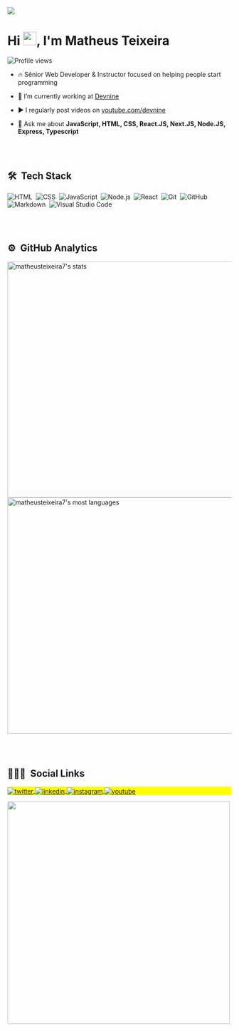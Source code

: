 <img align="top" src="https://i.ibb.co/Pc8wZNk/profile.jpg"/>
<h1 align="left">Hi <img src="https://raw.githubusercontent.com/kaueMarques/kaueMarques/master/hi.gif" width="30px">, I'm Matheus Teixeira</h1>
<p align="left"> <img src="https://komarev.com/ghpvc/?username=matheusteixeira7&color=yellow" alt="Profile views" /> </p>

- 🔥 Sênior Web Developer & Instructor focused on helping people start programming 

- 🔭 I’m currently working at [Devnine](https://devnine.tech)

- ▶️ I regularly post videos on [youtube.com/devnine](https://www.youtube.com/channel/UC0wlbMPR_YWGdh7GuQBPyYQ)

- 💬 Ask me about **JavaScript, HTML, CSS, React.JS, Next.JS, Node.JS, Express, Typescript**

<br><br>

## 🛠 &nbsp;Tech Stack

![HTML](https://img.shields.io/badge/-HTML-05122A?style=flat&logo=HTML5)&nbsp;
![CSS](https://img.shields.io/badge/-CSS-05122A?style=flat&logo=CSS3&logoColor=1572B6)&nbsp;
![JavaScript](https://img.shields.io/badge/-JavaScript-05122A?style=flat&logo=javascript)&nbsp;
![Node.js](https://img.shields.io/badge/-Node.js-05122A?style=flat&logo=node.js)&nbsp;
![React](https://img.shields.io/badge/-React-05122A?style=flat&logo=react)&nbsp;
![Git](https://img.shields.io/badge/-Git-05122A?style=flat&logo=git)&nbsp;
![GitHub](https://img.shields.io/badge/-GitHub-05122A?style=flat&logo=github)&nbsp;
![Markdown](https://img.shields.io/badge/-Markdown-05122A?style=flat&logo=markdown)&nbsp;
![Visual Studio Code](https://img.shields.io/badge/-Visual%20Studio%20Code-05122A?style=flat&logo=visual-studio-code&logoColor=007ACC)&nbsp;

<br><br>

## ⚙️ &nbsp;GitHub Analytics

<p align="left">
<img width="530em" src="https://github-readme-stats.vercel.app/api?username=matheusteixeira7&show_icons=true&theme=vision-friendly-dark" alt="matheusteixeira7's stats"/>
<img width="530em" src="https://github-readme-stats.vercel.app/api/top-langs/?username=matheusteixeira7&layout=compact&theme=vision-friendly-dark" alt="matheusteixeira7's most languages"/>
</p>

<br><br>

## 👨🏽‍🦲 &nbsp;Social Links

<p align="left" style="background:yellow">
<a href="https://twitter.com/matheusmtcode" target="_blank">
  <img align="center" src="https://img.shields.io/badge/-matheusteixeira7-05122A?style=flat&logo=twitter" alt="twitter"/>  
</a>
<a href="https://linkedin.com/in/matheusteixeirajs" target="_blank">
  <img align="center" src="https://img.shields.io/badge/-matheusteixeira7-05122A?style=flat&logo=linkedin" alt="linkedin"/>
</a>
<a href="https://instagram.com/matheusteixeira.js" target="_blank">
 <img align="center" src="https://img.shields.io/badge/-matheusteixeira7-05122A?style=flat&logo=instagram" alt="instagram"/>
</a>
<a href="https://www.youtube.com/channel/UC0wlbMPR_YWGdh7GuQBPyYQ" target="_blank">
 <img align="center" src="https://img.shields.io/badge/-matheusteixeira7-05122A?style=flat&logo=youtube" alt="youtube"/>
</a>
</p>

<img width="500em" src="https://github-readme-twitter-gazf.vercel.app/api?id=matheusmtcode&layout=wide&show_reply=off&show_retweet=off" />


<!--
**maykbrito/maykbrito** is a ✨ _special_ ✨ repository because its `README.md` (this file) appears on your GitHub profile.

Here are some ideas to get you started:

- 🔭 I’m currently working on ...
- 🌱 I’m currently learning ...
- 👯 I’m looking to collaborate on ...
- 🤔 I’m looking for help with ...
- 💬 Ask me about ...
- 📫 How to reach me: ...
- 😄 Pronouns: ...
- ⚡ Fun fact: ...
-->
